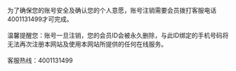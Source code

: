 为了确保您的账号安全及确认您的个人意愿，账号注销需要会员拨打客服电话4001131499才可完成。<br>  
温馨提醒您：账号一旦注销，您的会员ID会被永久删除，与此ID绑定的手机号码将无法再次注册本网站及使用本网站所提供的任何在线服务。<br>  
客服热线：4001131499<br>